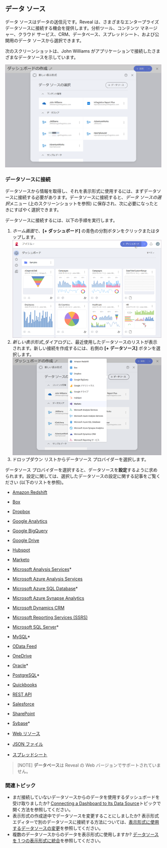 ## データ ソース


データ ソースはデータの送信元です。Reveal は、さまざまなエンタープライズ データソースに接続する機会を提供します。分析ツール、コンテンツ マネージャー、クラウド サービス、CRM、データベース、スプレッドシート、および公開用のデータ ソースから選択できます。

次のスクリーンショットは、John Williams がアプリケーションで接続したさまざまなデータソースを示しています。

![Sample data sources](images/sample-data-sources-screen.png)

### データソースに接続

データソースから情報を取得し、それを表示形式に使用するには、まずデータソースに接続する必要があります。データソースに接続すると、*データ ソースの選択*メニュー (上のスクリーンショットを参照) に保存され、次に必要になったときにすばやく選択できます。

データソースに接続するには、以下の手順を実行します。  

1. *ホーム画面*で、**[+ ダッシュボード]** の青色の分割ボタンをクリックまたはタップします。
   ![Reveal's home screen](images/start-creating-dashboard-data-source.png)
2. *新しい表示形式*_ダイアログに、最近使用したデータソースのリストが表示されます。新しい接続を作成するには、右側の **[+ データソース]** ボタンを選択します。
   ![Available data sources when creating a new visualization](images/creating-new-visualization.png)
3. ドロップダウン リストからデータソース プロバイダーを選択します。

データソース プロバイダーを選択すると、データソースを**設定**するように求められます。設定に関しては、選択したデータソースの設定に関する記事をご覧ください (以下のリストを参照)。

   - [Amazon Redshift](~/jp/datasources/supported-data-sources/redshift.md)

   - [Box](~/jp/datasources/supported-data-sourcesbox.md)

   - [Dropbox](~/jp/datasources/supported-data-sources/dropbox.md)

   - [Google Analytics](~/jp/datasources/supported-data-sources/google-analytics.md)

   - [Google BigQuery](~/jp/datasources/supported-data-sources/google-bigquery.md)

   - [Google Drive](~/jp/datasources/supported-data-sources/google-drive.md)
  
   - [Hubspot](~/jp/datasources/supported-data-sources/hubspot.md)
  
   - [Marketo](~/jp/datasources/supported-data-sources/marketo.md)

   - [Microsoft Analysis Services](~/jp/datasources/supported-data-sources/microsoft-analysis-services/configuring-microsoft-analysis-services.md)*
  
   - [Microsoft Azure Analysis Services](~/jp/datasources/supported-data-sources/microsoft-azure-analysis-services.md)

   - [Microsoft Azure SQL Database](~/jp/datasources/supported-data-sources/azure-sql.md)*
  
   - [Microsoft Azure Synapse Analytics](~/jp/datasources/supported-data-sources/microsoft-azure-synapse-analytics.md)

   - [Microsoft Dynamics CRM](~/jp/datasources/supported-data-sources/microsoft-dynamics-crm.md)

   - [Microsoft Reporting Services (SSRS)](~/jp/datasources/supported-data-sources/microsoft-reporting-services.md)

   - [Microsoft SQL Server](~/jp/datasources/supported-data-sources/microsoft-sql-server.md)*

   - [MySQL](~/jp/datasources/supported-data-sources/mysql.md)*

   - [OData Feed](~/jp/datasources/supported-data-sources/odata-feed.md)

   - [OneDrive](~/jp/datasources/supported-data-sources/onedrive.md)

   - [Oracle](~/jp/datasources/supported-data-sources/oracle.md)*

   - [PostgreSQL](~/jp/datasources/supported-data-sources/postgresql.md)*
  
   - [Quickbooks](~/jp/datasources/supported-data-sources/quickbooks.md) 

   - [REST API](~/jp/datasources/supported-data-sources/rest-api.md)

   - [Salesforce](~/jp/datasources/supported-data-sources/salesforce.md)

   - [SharePoint](~/jp/datasources/supported-data-sources/sharepoint.md)

   - [Sybase](~/jp/datasources/supported-data-sources/sybase.md)*

   - [Web リソース](~/jp/datasources/supported-data-sources/web-resource.md)

   - [JSON ファイル](~/jp/datasources/working-files/working-with-json-files.md)

   - [スプレッドシート]((~/jp/datasources/working-files/working-with-spreadsheets.md))

>[NOTE]
> **データベース**は Reveal の Web バージョンでサポートされていません。

### 関連トピック 

- まだ接続していないデータソースからのデータを使用するダッシュボードを受け取りましたか? [Connecting a Dashboard to Its Data Source](connect-dashboard-to-data-source.md)トピックで開く方法を参照してください。 
- 表示形式の作成途中でデータソースを変更することにしましたか? 表示形式エディターで別のデータソースに接続する方法については、[表示形式に使用するデータソースの変更](changing-data-source-visualization.md)を参照してください。
- 複数のデータソースからのデータを表示形式に使用しますか? [データソースを 1 つの表示形式に統合](data-blending.md)を参照してください。